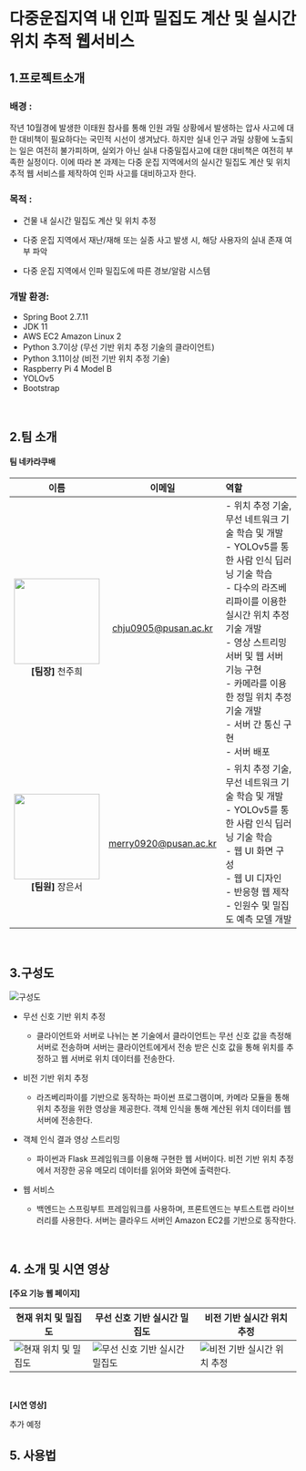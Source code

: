 # 다중운집지역 내 인파 밀집도 계산 및 실시간 위치 추적 웹서비스


## 1.프로젝트소개

### 배경 :

작년 10월경에 발생한 이태원 참사를 통해 인원 과밀 상황에서 발생하는 압사 사고에 대한 대비책이 필요하다는 국민적 시선이 생겨났다. 하지만 실내 인구 과밀 상황에 노출되는 일은 여전히 불가피하며, 실외가 아닌 실내 다중밀집사고에 대한 대비책은 여전히 부족한 실정이다. 이에 따라 본 과제는 다중 운집 지역에서의 실시간 밀집도 계산 및 위치 추적 웹 서비스를 제작하여 인파 사고를 대비하고자 한다.


### 목적 :
-  건물 내 실시간 밀집도 계산 및 위치 추정

 - 다중 운집 지역에서 재난/재해 또는 실종 사고 발생 시, 해당 사용자의 실내 존재 여부 파악
 
  - 다중 운집 지역에서 인파 밀집도에 따른 경보/알람 시스템


### 개발 환경:

<!--#### 💡BackEnd
<img src="https://img.shields.io/badge/springBoot-6DB33F?style=for-the-badge&logo=springBoot&logoColor=white">
<img src="https://img.shields.io/badge/Java-007396?style=flat&logo=OpenJDK&logoColor=white" width="78"/>

#### 💡FrontEnd
<img src="https://img.shields.io/badge/bootstrap-7952B3?style=for-the-badge&logo=bootstrap&logoColor=white">

#### 💡위치 추정
<img src="https://img.shields.io/badge/python-3776AB?style=for-the-badge&logo=python&logoColor=white">
<img src="https://img.shields.io/badge/raspberrypi-A22846?style=for-the-badge&logo=raspberrypi&logoColor=white">
<img src="https://img.shields.io/badge/yolo-00FFFF?style=for-the-badge&logo=yolo&logoColor=white">

#### 💡서버
<img src="https://img.shields.io/badge/amazonec2-FF9900?style=for-the-badge&logo=amazonec2&logoColor=white">-->

- Spring Boot 2.7.11
-   JDK 11 
-   AWS EC2 Amazon Linux 2 
-   Python 3.7이상 (무선 기반 위치 추정 기술의 클라이언트)
-   Python 3.11이상 (비전 기반 위치 추정 기술)
-   Raspberry Pi 4 Model B 
-   YOLOv5  
-   Bootstrap
<br>

## 2.팀 소개
#### 팀 네카라쿠배
|이름|이메일|역할|
|:-----:|:-----:|:-----|
|[<img src="https://github.com/zigimi.png" width="150">](https://github.com/zigimi)<br>**[팀장]** 천주희|chju0905@pusan.ac.kr|-   위치 추정 기술, 무선 네트워크 기술 학습 및 개발<br>- YOLOv5를 통한 사람 인식 딥러닝 기술 학습<br>- 다수의 라즈베리파이를 이용한 실시간 위치 추정 기술 개발<br>- 영상 스트리밍 서버 및 웹 서버 기능 구현<br>- 카메라를 이용한 정밀 위치 추정 기술 개발<br>- 서버 간 통신 구현<br>- 서버 배포|
|[<img src="https://github.com/dmstj920.png" width="150">](https://github.com/dmstj920)<br>**[팀원]** 장은서|merry0920@pusan.ac.kr|-   위치 추정 기술, 무선 네트워크 기술 학습 및 개발<br>- YOLOv5를 통한 사람 인식 딥러닝 기술 학습<br>- 웹 UI 화면 구성<br>- 웹 UI 디자인<br>- 반응형 웹 제작<br>- 인원수 및 밀집도 예측 모델 개발|
<br>

## 3.구성도
![구성도](https://github.com/pnucse-capstone/capstone-2023-1-38-1/assets/96936437/4c46b7ad-630e-47a3-a90c-3cabc0f6e9ae)
- 무선 신호 기반 위치 추정

    - 클라이언트와 서버로 나뉘는 본 기술에서 클라이언트는 무선 신호 값을 측정해 서버로 전송하며 서버는 클라이언트에게서 전송 받은 신호 값을 통해 위치를 추정하고 웹 서버로 위치 데이터를 전송한다.
    
- 비전 기반 위치 추정

    - 라즈베리파이를 기반으로 동작하는 파이썬 프로그램이며, 카메라 모듈을 통해 위치 추정을 위한 영상을 제공한다. 객체 인식을 통해 계산된 위치 데이터를 웹 서버에 전송한다.
    
- 객체 인식 결과 영상 스트리밍

    - 파이썬과 Flask 프레임워크를 이용해 구현한 웹 서버이다. 비전 기반 위치 추정에서 저장한 공유 메모리 데이터를 읽어와 화면에 출력한다.
    
- 웹 서비스

    - 백엔드는 스프링부트 프레임워크를 사용하며, 프론트엔드는 부트스트랩 라이브러리를 사용한다. 서버는 클라우드 서버인 Amazon EC2를 기반으로 동작한다.
<br>

## 4. 소개 및 시연 영상
**[주요 기능 웹 페이지]**

|현재 위치 및 밀집도|무선 신호 기반 실시간 밀집도|비전 기반 실시간 위치 추정|
|-----------------|----------------------------|------------------------|
|![현재 위치 및 밀집도](https://github.com/pnucse-capstone/capstone-2023-1-38-1/assets/96936437/7d53c11b-f091-452b-8d90-1ab6ca57a0aa)|![무선 신호 기반 실시간 밀집도](https://github.com/pnucse-capstone/capstone-2023-1-38-1/assets/96936437/ce03144b-c604-4773-9fdd-3740209c961c)|![비전 기반 실시간 위치 추정](https://github.com/pnucse-capstone/capstone-2023-1-38-1/assets/96936437/9f8a2558-d723-48e0-8173-c7cd3f213498)|
<br>

**[시연 영상]**

추가 예정

<!-- [![부산대학교 정보컴퓨터공학부 소개](http://img.youtube.com/vi/zh_gQ_lmLqE/0.jpg)](https://www.youtube.com/watch?v=zh_gQ_lmLqE) --> 


## 5. 사용법